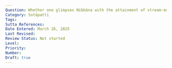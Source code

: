 ```yaml
---
Question: Whether one glimpses Nibbāna with the attainment of stream-entry?
Category: Sotāpatti
Tags:
Sutta References:
Date Entered: March 26, 2025
Last Revised:
Review Status: Not started
Level: 
Priority: 
Number: 
Draft: true
---
```

